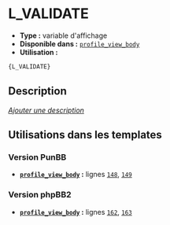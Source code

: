 # L_VALIDATE
* __Type :__ variable d'affichage
* __Disponible dans :__ [`profile_view_body`](../tpl/var/profile_view_body.md#readme)
* __Utilisation :__

```html
{L_VALIDATE}
```

## Description
[*Ajouter une description*](https://fa-tvars.appspot.com/var/L_VALIDATE)

## Utilisations dans les templates

### Version PunBB
* __[`profile_view_body`](../tpl/var/profile_view_body.md#readme) :__ lignes [`148`](../tpl/src/punbb/profile_view_body.tpl#L148), [`149`](../tpl/src/punbb/profile_view_body.tpl#L149)

### Version phpBB2
* __[`profile_view_body`](../tpl/var/profile_view_body.md#readme) :__ lignes [`162`](../tpl/src/subsilver/profile_view_body.tpl#L162), [`163`](../tpl/src/subsilver/profile_view_body.tpl#L163)